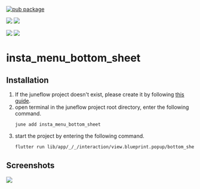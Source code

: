 [![pub package](https://img.shields.io/pub/v/insta_menu_bottom_sheet.svg)](https://pub.dartlang.org/packages/insta_menu_bottom_sheet)

[![](https://img.shields.io/badge/Module-Hub-007bff?style=for-the-badge&logo=flutter)](https://module.juneflow.org/)
[![](https://img.shields.io/badge/View-Hub-007bff?style=for-the-badge&logo=flutter)](https://view.juneflow.org/)

[![](https://img.shields.io/badge/DISCORD-JOIN%20SERVER-5663F7?style=for-the-badge&logo=discord&logoColor=white)](https://discord.gg/zXXHvAXCug)
[![](https://img.shields.io/badge/KakaoTalk-Join%20Room-FEE500?style=for-the-badge&logo=kakao)](https://open.kakao.com/o/gEwrffbg)
# insta_menu_bottom_sheet

##  Installation
1. If the juneflow project doesn't exist, please create it by following [this guide](https://doc.juneflow.org/).
2. open terminal in the juneflow project root directory, enter the following command.
    ```bash
    june add insta_menu_bottom_sheet
    ```
3. start the project by entering the following command.
    ```bash
    flutter run lib/app/_/_/interaction/view.blueprint.popup/bottom_sheet/insta_menu_bottom_sheet/usage.dart -d chrome
    ```

## Screenshots
![](https://github.com/juneview-songdo/insta_menu_bottom_sheet/assets/21379657/27fe45b6-0643-4a2c-979b-8190348fa389)

